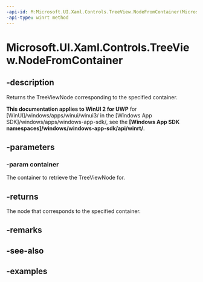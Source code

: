 ```yaml
---
-api-id: M:Microsoft.UI.Xaml.Controls.TreeView.NodeFromContainer(Microsoft.UI.Xaml.DependencyObject)
-api-type: winrt method
---
```


<!-- Method syntax.
public TreeViewNode TreeView.NodeFromContainer(DependencyObject container)
-->

# Microsoft.UI.Xaml.Controls.TreeView.NodeFromContainer

## -description

Returns the TreeViewNode corresponding to the specified container.

**This documentation applies to WinUI 2 for UWP** for [WinUI]/windows/apps/winui/winui3/ in the [Windows App SDK]/windows/apps/windows-app-sdk/, see the **[Windows App SDK namespaces]/windows/windows-app-sdk/api/winrt/**.

## -parameters
### -param container

The container to retrieve the TreeViewNode for.

## -returns

The node that corresponds to the specified container.

## -remarks

## -see-also

## -examples
